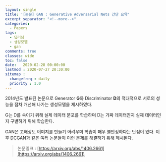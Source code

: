 ```yaml
---
layout: single
title: '[논문] GAN : Generative Adversarial Nets 간단 요약'
excerpt_separator: "<!--more-->"
categories:
  - Papers
tags:
  - 딥러닝
  - 생성모델
  - gan
comments: true  
classes: wide
toc: false
date:   2020-02-28 00:00:00 
lastmod : 2020-07-27 20:30:00
sitemap :
  changefreq : daily
  priority : 1.0
---
```


2014년도 발표된 논문으로 Generator **G**와 Discriminator **D**의 적대적으로 서로의 성능을 점차 개선해 나가는 생성모델을 제시하였다.

G는 D를 속이기 위해 실제 데이터 분포를 학습하며 D는 가짜 데이터인지 실제 데이터인지 구별하기 위해 학습한다.

GAN은 고해상도 이미지를 만들기 어려우며 학습이 매우 불안정하다는 단점이 있다. 이후 DCGAN과 같은 여러 논문들이 이런 문제를 해결하기 위해 제시된다.

> 논문링크 : [https://arxiv.org/abs/1406.2661](https://arxiv.org/abs/1406.2661)


